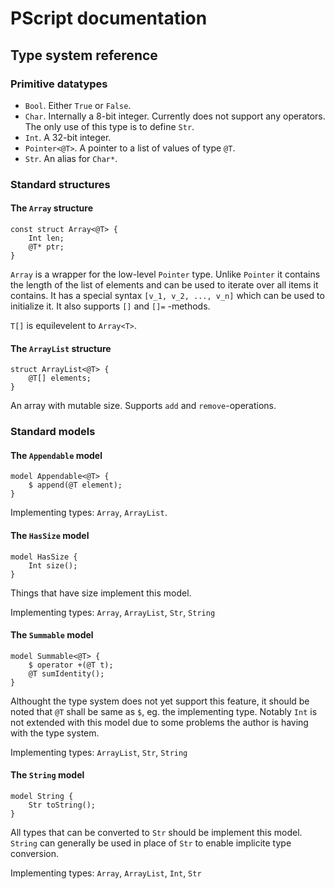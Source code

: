 PScript documentation
=====================

## Type system reference

### Primitive datatypes

* `Bool`. Either `True` or `False`.
* `Char`. Internally a 8-bit integer. Currently does not support any operators.
  The only use of this type is to define `Str`.
* `Int`. A 32-bit integer.
* `Pointer<@T>`. A pointer to a list of values of type `@T`.
* `Str`. An alias for `Char*`.

### Standard structures

#### The `Array` structure

```
const struct Array<@T> {
	Int len;
	@T* ptr;
}
```

`Array` is a wrapper for the low-level `Pointer` type. Unlike `Pointer` it contains
the length of the list of elements and can be used to iterate over all items it contains.
It has a special syntax `[v_1, v_2, ..., v_n]` which can be used to initialize it.
It also supports `[]` and `[]=` -methods.

`T[]` is equilevelent to `Array<T>`.

#### The `ArrayList` structure

```
struct ArrayList<@T> {
	@T[] elements;
}
```

An array with mutable size. Supports `add` and `remove`-operations.

### Standard models

#### The `Appendable` model

```
model Appendable<@T> {
	$ append(@T element);
}
```

Implementing types: `Array`, `ArrayList`.

#### The `HasSize` model

```
model HasSize {
	Int size();
}
```

Things that have size implement this model.

Implementing types: `Array`, `ArrayList`, `Str`, `String`

#### The `Summable` model

```
model Summable<@T> {
	$ operator +(@T t);
	@T sumIdentity();
}
```

Althought the type system does not yet support this feature, it should be noted that `@T` shall be same as `$`, eg. the implementing type.
Notably `Int` is not extended with this model due to some problems the author is having with the type system.

Implementing types: `ArrayList`, `Str`, `String`

#### The `String` model

```
model String {
	Str toString();
}
```

All types that can be converted to `Str` should be implement this model.
`String` can generally be used in place of `Str` to enable implicite type conversion.

Implementing types: `Array`, `ArrayList`, `Int`, `Str`

